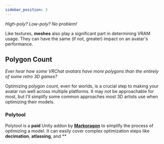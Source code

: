 ```yaml
---
sidebar_position: 3
---
```


*High-poly? Low-poly? No problem!*

Like textures, **meshes** also play a significant part in determining VRAM usage. They can have the same (if not, greater) impact on an avatar's performance.

## Polygon Count

*Ever hear how some VRChat avatars have more polygons than the entirely of some retro 3D games?*

Optimizing polygon count, even for worlds, is a crucial step to making your avatar run well across multiple platforms. It may not be approachable for most, but I'll simplify some common approaches most 3D artists use when optimizing their models.

### Polytool

Polytool is a **paid** Unity addon by [**Markoragon**](https://) to simplify the process of optimizing a model. It can easily cover complex optimization steps like **decimation**, **atlassing**, and **